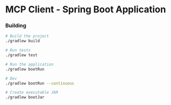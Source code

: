 # MCP Client - Spring Boot Application

### Building
```bash
# Build the project
./gradlew build

# Run tests
./gradlew test

# Run the application
./gradlew bootRun

# Dev
./gradlew bootRun --continuous

# Create executable JAR
./gradlew bootJar
```
